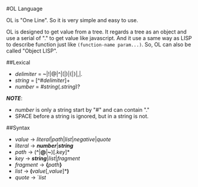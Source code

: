 #OL Language

OL is "One Line". So it is very simple and easy to use.

OL is designed to get value from a tree. It regards a tree as an object and use a serial of "." to get value like javascript. And it use a same way as LISP to describe function just like `(function-name param...)`. So, OL can also be called "Object LISP".

##Lexical

+ _delimiter_ = ~|!|@|^|(|)|{|}|,|.
+ _string_ = [^#_delimiter_]+
+ _number_ = #_string_(._string_)?

___NOTE___:

+ _number_ is only a string start by "#" and can contain "."
+ SPACE before a string is ignored, but in a string is not.

##Syntax

+ _value_ → _literal_|_path_|_list_|_negative_|_quote_
+ _literal_ → ___number___|___string___
+ _path_ → (__^__|__@__|__~__)[._key_]*
+ _key_ → ___string___|_list_|_fragment_
+ _fragment_ → __{__*path*__}__
+ _list_ → __(__*value*[,*value*]*__)__
+ _quote_ → `_list_
